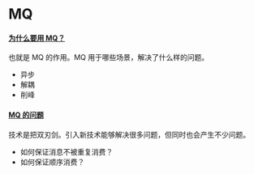 # MQ


#### [为什么要用 MQ？](https://github.com/liangkuai/mq/issues/1)
也就是 MQ 的作用。MQ 用于哪些场景，解决了什么样的问题。

- 异步
- 解耦
- 削峰


#### [MQ 的问题](https://github.com/liangkuai/mq/issues/2)
技术是把双刃剑。引入新技术能够解决很多问题，但同时也会产生不少问题。

- 如何保证消息不被重复消费？
- 如何保证顺序消费？

